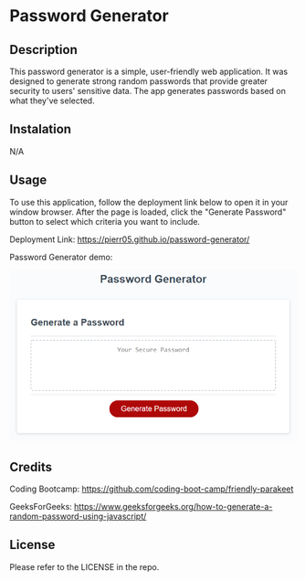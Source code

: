 # Password Generator

## Description 

This password generator is a simple, user-friendly web application. It was designed to generate strong random passwords that provide greater security to users' sensitive data. The app generates passwords based on what they've selected. 

## Instalation

N/A

## Usage 

To use this application, follow the deployment link below to open it in your window browser. After the page is loaded, click the "Generate Password" button to select which criteria you want to include.

Deployment Link: https://pierr05.github.io/password-generator/

Password Generator demo: 

![Screenshot of the Password Generator Webpage.](./img/password-generator-demo.png)

## Credits 

Coding Bootcamp: https://github.com/coding-boot-camp/friendly-parakeet

GeeksForGeeks: https://www.geeksforgeeks.org/how-to-generate-a-random-password-using-javascript/

## License

Please refer to the LICENSE in the repo.